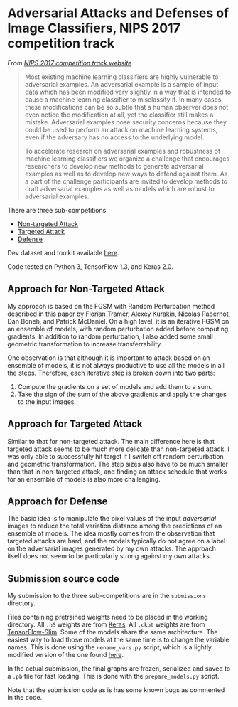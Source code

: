 # Adversarial Attacks and Defenses of Image Classifiers, NIPS 2017 competition track

*From [NIPS 2017 competition track website](https://nips.cc/Conferences/2017/CompetitionTrack)*
> Most existing machine learning classifiers are highly vulnerable to adversarial examples. 
> An adversarial example is a sample of input data which has been modified very slightly in 
> a way that is intended to cause a machine learning classifier to misclassify it. In many 
> cases, these modifications can be so subtle that a human observer does not even notice the 
> modification at all, yet the classifier still makes a mistake. Adversarial examples pose 
> security concerns because they could be used to perform an attack on machine learning systems, 
> even if the adversary has no access to the underlying model.
> 
> To accelerate research on adversarial examples and robustness of machine learning classifiers 
> we organize a challenge that encourages researchers to develop new methods to generate 
> adversarial examples as well as to develop new ways to defend against them. As a part of the 
> challenge participants are invited to develop methods to craft adversarial examples as well 
> as models which are robust to adversarial examples.

There are three sub-competitions

* [Non-targeted Attack](https://www.kaggle.com/c/nips-2017-non-targeted-adversarial-attack)
* [Targeted Attack](https://www.kaggle.com/c/nips-2017-targeted-adversarial-attack)
* [Defense](https://www.kaggle.com/c/nips-2017-defense-against-adversarial-attack)

Dev dataset and toolkit available 
[here](https://github.com/tensorflow/cleverhans/tree/master/examples/nips17_adversarial_competition).

Code tested on Python 3, TensorFlow 1.3, and Keras 2.0.

## Approach for Non-Targeted Attack

My approach is based on the FGSM with Random Perturbation method described in 
[this paper](https://arxiv.org/abs/1705.07204) by Florian Tramèr, Alexey Kurakin, Nicolas Papernot, 
Dan Boneh, and Patrick McDaniel. On a high level, it is an iterative FGSM on an ensemble of models,
with random perturbation added before computing gradients. In addition to random perturbation,
I also added some small geometric transformation to increase transferrability.

One observation is that although it is important to attack based on an ensemble of models, it is
not always productive to use all the models in all the steps. Therefore, each iterative step is
broken down into two parts:

1. Compute the gradients on a set of models and add them to a sum.
2. Take the sign of the sum of the above gradients and apply the changes to the input images.

## Approach for Targeted Attack

Similar to that for non-targeted attack. The main difference here is that targeted attack seems
to be much more delicate than non-targeted attack. I was only able to successfully hit target
if I switch off random perturbation and geometric transformation. The step sizes also have to
be much smaller than that in non-targeted attack, and finding an attack schedule that works for
an ensemble of models is also more challenging.

## Approach for Defense

The basic idea is to manipulate the pixel values of the input *adversarial* images to reduce
the total variation distance among the predictions of an ensemble of models. The idea mostly
comes from the observation that targeted attacks are hard, and the models typically do not agree
on a label on the adversarial images generated by my own attacks. The approach itself does not
seem to be particularly strong against my own attacks.

## Submission source code

My submission to the three sub-competitions are in the `submissions` directory. 

Files containing pretrained weights need to be placed in the working directory. All `.h5` weights
are from [Keras](https://keras.io/). All `.ckpt` weights are from 
[TensorFlow-Slim](https://github.com/tensorflow/models/tree/master/research/slim).
Some of the models share the same architecture. The easiest way to load those models at the same
time is to change the variable names. This is done using the `rename_vars.py` script,
which is a lightly modified version of the one found 
[here](https://gist.github.com/batzner/7c24802dd9c5e15870b4b56e22135c96).

In the actual submission, the final graphs are frozen, serialized and saved to a `.pb` file for 
fast loading. This is done with the `prepare_models.py` script.

Note that the submission code as is has some known bugs as commented in the code.

